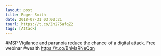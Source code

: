```yaml
---
layout: post
title: Roger Smith
date: 2018-07-31 03:00:21
tourl: https://t.co/Zn275afqZ2
tags: [Attack]
---
```

#MSP Vigilance and paranoia reduce the chance of a digital attack. Free webinar #wealth https://t.co/BhMaRNeQqn